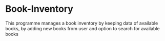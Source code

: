 # Book-Inventory
This programme manages a book inventory by keeping data of available books, by adding new books from user and option to search for available books
